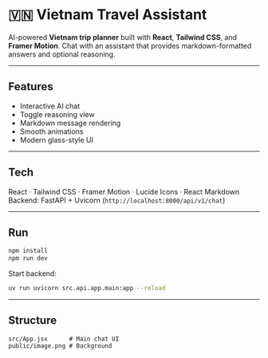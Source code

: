 # 🇻🇳 Vietnam Travel Assistant

AI-powered **Vietnam trip planner** built with **React**, **Tailwind CSS**, and **Framer Motion**.
Chat with an assistant that provides markdown-formatted answers and optional reasoning.

---

## Features

* Interactive AI chat
* Toggle reasoning view
* Markdown message rendering
* Smooth animations
* Modern glass-style UI

---

## Tech

React · Tailwind CSS · Framer Motion · Lucide Icons · React Markdown
Backend: FastAPI + Uvicorn (`http://localhost:8000/api/v1/chat`)

---

## Run

```bash
npm install
npm run dev
```

Start backend:

```bash
uv run uvicorn src.api.app.main:app --reload
```

---

## Structure

```
src/App.jsx      # Main chat UI
public/image.png # Background
```

